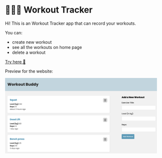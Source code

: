 # 🏋🏻‍♀️ Workout Tracker

Hi! This is an Workout Tracker app that can record your workouts.

You can:

- create new workout
- see all the workouts on home page
- delete a workout

[Try here 🔗](https://main--workout-track-mern-project.netlify.app/)

Preview for the website:

<img src="./preview.png" width="800">
